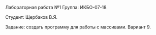 Лабораторная работа №1
Группа: ИКБО-07-18

Студент: Щербаков В.Я.

Задание: создать программу для работы с массивами. Вариант 9.
